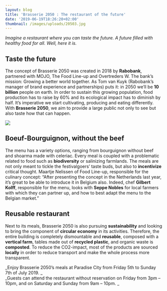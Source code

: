 ```yaml
---
layout: blog
title: 'Brasserie 2050 : The restaurant of the future'
date: '2019-06-19T18:26:20+02:00'
thumbnail: /images/uploads/20503.jpg
---
```

_Imagine a restaurant where you can taste the future. A future filled with healthy food for all. Well, here it is._

## **Taste the future**

The concept of Brasserie 2050 was created in 2018 by **Rabobank**, partnered with MOJO, The Food Line-up and Overtreders W. The bank’s mission: Growing a better world together. As Tom van Kuyk (Rabobank’s manager of brand experience and partnerships) puts it: in 2050 we’ll be **10 billion** people on earth. In order to sustain this growing population, food production has to raise by 60% and its ecological impact has to diminish by half. It’s imperative we start cultivating, producing and eating differently. With **Brasserie 2050**, we aim to provide a large public not only to see but also taste how that can happen.

![](/images/uploads/20502.jpg)

## Boeuf-Bourguignon, without the beef

The menu has a variety options, ranging from bourguignon without beef and shoarma made with celeriac. Every meal is coupled with a problematic related to food such as **biodiversity** or salinizing farmlands. The meals are not only meant to tickle the festivalgoers’ taste buds, but also to **incentivize** critical thought. Maartje Nelissen of Food Line-up, responsible for the culinary concept: “After presenting the concept in the Netherlands last year, it’s great to be able to introduce it in Belgium also. Indeed, chef **Gilbert Kolff**, responsible for the menu, looks with **Seppe Nobles** for local farmers with which they can partner up, and how to best adapt the menu to the Belgian market.”



## Reusable restaurant

Next to its meals, Brasserie 2050 is also pursuing **sustainability** and looking to bring the component of **circular economy** in its activities. Therefore, the entire building is completely dismountable and **reusable**, composed with a **vertical farm**, tables made out of **recycled plastic**, and organic waste is **composted**. To reduce the CO2-impact, most of the products are sourced **locally** in order to reduce transport and make the whole process more transparent.



_Enjoy Brasserie 2050’s meals at Paradise City from Friday 5th to Sunday 7th of July 2019. _\
_Guests can attend the restaurant without reservation on Friday from 3pm – 10pm, and on Saturday and Sunday from 9am – 10pm. _
